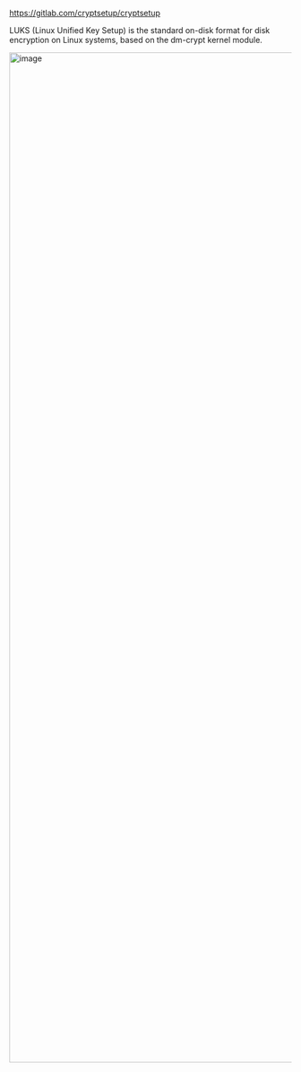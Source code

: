 https://gitlab.com/cryptsetup/cryptsetup

LUKS (Linux Unified Key Setup) is the standard on-disk format for disk encryption on Linux systems, based on the dm-crypt kernel module.

<img width="600" height="1800" alt="image" src="https://github.com/user-attachments/assets/bdd1e970-9a36-4f28-821d-f752ea84fa67" />
